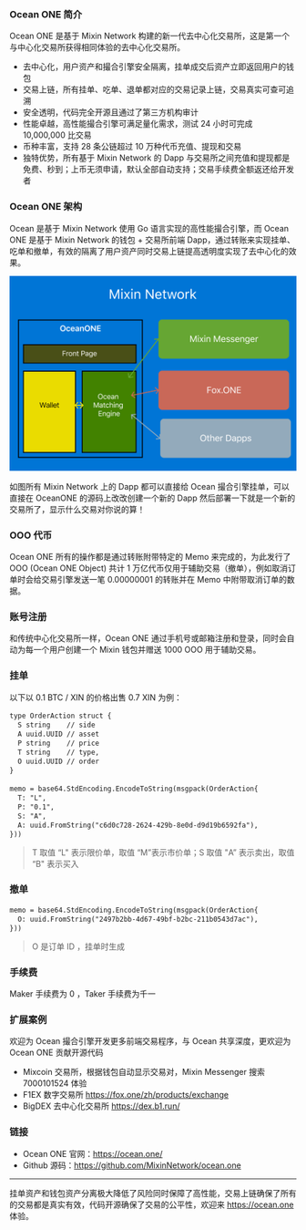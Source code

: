 ### Ocean ONE 简介
Ocean ONE 是基于 Mixin Network 构建的新一代去中心化交易所，这是第一个与中心化交易所获得相同体验的去中心化交易所。

- 去中心化，用户资产和撮合引擎安全隔离，挂单成交后资产立即返回用户的钱包
- 交易上链，所有挂单、吃单、退单都对应的交易记录上链，交易真实可查可追溯
- 安全透明，代码完全开源且通过了第三方机构审计
- 性能卓越，高性能撮合引擎可满足量化需求，测试 24 小时可完成 10,000,000 比交易
- 币种丰富，支持 28 条公链超过 10 万种代币充值、提现和交易
- 独特优势，所有基于 Mixin Network 的 Dapp 与交易所之间充值和提现都是免费、秒到；上币无须申请，默认全部自动支持；交易手续费全额返还给开发者

### Ocean ONE 架构
Ocean 是基于 Mixin Network 使用 Go 语言实现的高性能撮合引擎，而 Ocean ONE 是基于 Mixin Network 的钱包 + 交易所前端 Dapp，通过转账来实现挂单、吃单和撤单，有效的隔离了用户资产同时交易上链提高透明度实现了去中心化的效果。

![](./ocean-one.png)

 如图所有 Mixin Network 上的 Dapp 都可以直接给 Ocean 撮合引擎挂单，可以直接在 OceanONE 的源码上改改创建一个新的 Dapp 然后部署一下就是一个新的交易所了，显示什么交易对你说的算！

### OOO 代币
Ocean ONE 所有的操作都是通过转账附带特定的 Memo 来完成的，为此发行了 OOO (Ocean ONE Object) 共计 1 万亿代币仅用于辅助交易（撤单），例如取消订单时会给交易引擎发送一笔 0.00000001 的转账并在 Memo 中附带取消订单的数据。

### 账号注册
和传统中心化交易所一样，Ocean ONE 通过手机号或邮箱注册和登录，同时会自动为每一个用户创建一个 Mixin 钱包并赠送 1000 OOO 用于辅助交易。

### 挂单
以下以 0.1 BTC / XIN 的价格出售 0.7 XIN 为例：
```golang
type OrderAction struct {
  S string    // side
  A uuid.UUID // asset
  P string    // price
  T string    // type, 
  O uuid.UUID // order
}

memo = base64.StdEncoding.EncodeToString(msgpack(OrderAction{
  T: "L",
  P: "0.1",
  S: "A",
  A: uuid.FromString("c6d0c728-2624-429b-8e0d-d9d19b6592fa"),
}))
```
> T 取值 “L" 表示限价单，取值 “M”表示市价单；S 取值 "A” 表示卖出，取值 “B" 表示买入

### 撤单
```golang
memo = base64.StdEncoding.EncodeToString(msgpack(OrderAction{
  O: uuid.FromString("2497b2bb-4d67-49bf-b2bc-211b0543d7ac"),
}))
```
> O 是订单 ID ，挂单时生成

### 手续费
Maker 手续费为 0 ，Taker 手续费为千一

### 扩展案例
欢迎为 Ocean 撮合引擎开发更多前端交易程序，与 Ocean 共享深度，更欢迎为 Ocean ONE 贡献开源代码
- Mixcoin 交易所，根据钱包自动显示交易对，Mixin Messenger 搜索 7000101524 体验
- F1EX 数字交易所 https://fox.one/zh/products/exchange
- BigDEX 去中心化交易所 https://dex.b1.run/

### 链接
- Ocean ONE 官网：https://ocean.one/
- Github 源码：https://github.com/MixinNetwork/ocean.one

---
挂单资产和钱包资产分离极大降低了风险同时保障了高性能，交易上链确保了所有的交易都是真实有效，代码开源确保了交易的公平性，欢迎来 https://ocean.one 体验。
